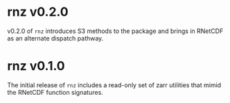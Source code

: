 rnz v0.2.0
==============

v0.2.0 of `rnz` introduces S3 methods to the package and brings in RNetCDF as an alternate dispatch pathway.

rnz v0.1.0
==============

The initial release of `rnz` includes a read-only set of zarr utilities that mimid the RNetCDF function signatures.
